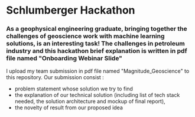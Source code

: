 # Schlumberger Hackathon
### As a geophysical engineering graduate, bringing together the challenges of geoscience work with machine learning solutions, is an interesting task! The challenges in petroleum industry and this hackathon brief explanation is written in pdf file named "Onboarding Webinar Slide"

I upload my team submission in pdf file named "Magnitude_Geoscience" to this repository. Our submission consist : 
- problem statement whose solution we try to find
- the explanation of our technical solution (including list of tech stack needed, the solution architecture and mockup of final report), 
- the novelty of result from our proposed idea
